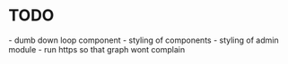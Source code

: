 <h1>TODO</h1>
 - dumb down loop component
 - styling of components
 - styling of admin module
 - run https so that graph wont complain
